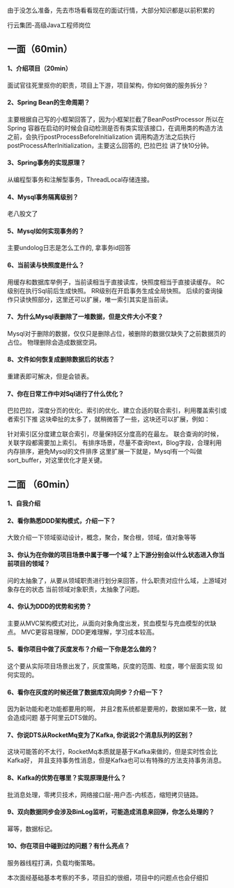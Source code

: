 由于没怎么准备，先去市场看看现在的面试行情，大部分知识都是以前积累的

行云集团-高级Java工程师岗位

## 一面（60min）

#### 1、介绍项目（20min）

面试官往死里抠你的职责，项目上下游，项目架构，你如何做的服务拆分？

#### 2、Spring Bean的生命周期？

主要根据自己写的小框架回答了，因为小框架拦截了BeanPostProcessor
所以在Spring 容器在启动的时候会自动检测是否有类实现该接口，在调用类的构造方法之前，会执行postProcessBeforeInitialization
调用构造方法之后执行postProcessAfterInitialization，主要这么回答的, 巴拉巴拉
讲了快10分钟。

#### 3、Spring事务的实现原理？

从编程型事务和注解型事务，ThreadLocal存储连接。

#### 4、Mysql事务隔离级别？

老八股文了

#### 5、Mysql如何实现事务的？

主要undolog日志是怎么工作的, 拿事务id回答

#### 6、当前读与快照度是什么？

用缓存和数据库举例子，当前读相当于直接读库，快照度相当于直接读缓存。
RC级别在执行Sql前后生成快照。
RR级别在开启事务生成全局快照。
后续的查询操作只读快照部分，这里还可以扩展，唯一索引其实是当前读。

#### 7、为什么Mysql表删除了一堆数据，但是文件大小不变？

Mysql对于删除的数据，仅仅只是删除占位，被删除的数据仅缺失了之前数据页的占位。
物理删除会造成数据空洞。

#### 8、文件如何恢复成删除数据后的状态？

重建表即可解决，但是会锁表。

#### 7、你在日常工作中对Sql进行了什么优化？

巴拉巴拉，深度分页的优化、索引的优化、建立合适的联合索引，利用覆盖索引或者索引下推
这块牵扯的太多了，就稍微答了一些，这块还可以扩展，例如：

针对索引区分度建立联合索引，尽量保持区分度高的在最左。
联合查询的时候，关联字段都需要加上索引。
有排序场景，尽量不查询text，Blog字段，合理利用内存排序，避免Mysql的文件排序 这里扩展一下就是，Mysql有一个叫做sort_buffer，对这里优化才是关键。

## 二面 （60min）

#### 1、自我介绍

#### 2、看你熟悉DDD架构模式，介绍一下？

大致介绍一下领域驱动设计，概念，聚合，聚合根，领域，值对象等等

#### 3、你认为在你做的项目场景中属于哪一个域？上下游分别会以什么状态进入你当前项目的领域？

问的太抽象了，从要从领域职责进行划分来回答，什么职责对应什么域，上游域对象存在的状态
当前领域对象职责，太抽象了问题。

#### 4、你认为DDD的优势和劣势？

主要从MVC架构模式对比，从面向对象角度出发，贫血模型与充血模型的优缺点。
MVC更容易理解，DDD更难理解，学习成本较高。

#### 5、看你项目中做了灰度发布？介绍一下你是怎么做的？

这个要从实际项目场景出发了，灰度策略，灰度的范围、粒度，哪个层面实现 如何实现的。

#### 6、看你在灰度的时候还做了数据库双向同步？介绍一下？

因为新功能和老功能都要用的啊， 并且2套系统都是要用的，数据如果不一致，就会造成问题 基于阿里云DTS做的。

#### 7、你说DTS从RocketMq变为了Kafka, 你说说2个消息队列的区别？

这块可能答的不太行，RocketMq本质就是基于Kafka来做的，但是实时性会比Kafka好，
并且支持事务性消息，但是Kafka也可以有特殊的方法支持事务消息。

#### 8、Kafka的优势在哪里？实现原理是什么？

批消息处理，零拷贝技术，网络接口层-用户态-内核态，缩短拷贝链路。

#### 9、双向数据同步会涉及BinLog监听，可能造成消息来回弹，你怎么处理的？

幂等，数据标记。

#### 10、你在项目中碰到过的问题？有什么亮点？

服务器线程打满，负载均衡策略。

本次面经基础基本考察的不多，项目扣的很细，项目中的问题点也会仔细扣

